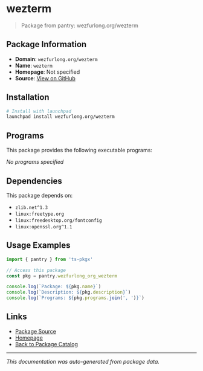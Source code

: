 # wezterm

> Package from pantry: wezfurlong.org/wezterm

## Package Information

- **Domain**: `wezfurlong.org/wezterm`
- **Name**: `wezterm`
- **Homepage**: Not specified
- **Source**: [View on GitHub](https://github.com/pkgxdev/pantry/tree/main/projects/wezfurlong.org/wezterm/package.yml)

## Installation

```bash
# Install with launchpad
launchpad install wezfurlong.org/wezterm
```

## Programs

This package provides the following executable programs:

*No programs specified*

## Dependencies

This package depends on:

- `zlib.net^1.3`
- `linux:freetype.org`
- `linux:freedesktop.org/fontconfig`
- `linux:openssl.org^1.1`

## Usage Examples

```typescript
import { pantry } from 'ts-pkgx'

// Access this package
const pkg = pantry.wezfurlong_org_wezterm

console.log(`Package: ${pkg.name}`)
console.log(`Description: ${pkg.description}`)
console.log(`Programs: ${pkg.programs.join(', ')}`)
```

## Links

- [Package Source](https://github.com/pkgxdev/pantry/tree/main/projects/wezfurlong.org/wezterm/package.yml)
- [Homepage](#)
- [Back to Package Catalog](../package-catalog.md)

---

*This documentation was auto-generated from package data.*
